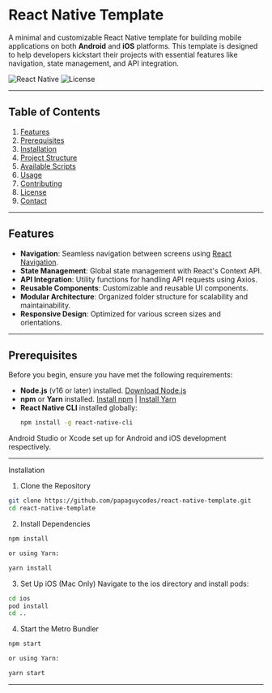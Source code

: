# React Native Template

A minimal and customizable React Native template for building mobile applications on both **Android** and **iOS** platforms. This template is designed to help developers kickstart their projects with essential features like navigation, state management, and API integration.

![React Native](https://img.shields.io/badge/React%20Native-0.72.0-blue.svg)
![License](https://img.shields.io/badge/License-MIT-green.svg)

---

## Table of Contents

1. [Features](#features)
2. [Prerequisites](#prerequisites)
3. [Installation](#installation)
4. [Project Structure](#project-structure)
5. [Available Scripts](#available-scripts)
6. [Usage](#usage)
7. [Contributing](#contributing)
8. [License](#license)
9. [Contact](#contact)

---

## Features

- **Navigation**: Seamless navigation between screens using [React Navigation](https://reactnavigation.org/).
- **State Management**: Global state management with React's Context API.
- **API Integration**: Utility functions for handling API requests using Axios.
- **Reusable Components**: Customizable and reusable UI components.
- **Modular Architecture**: Organized folder structure for scalability and maintainability.
- **Responsive Design**: Optimized for various screen sizes and orientations.

---

## Prerequisites

Before you begin, ensure you have met the following requirements:

- **Node.js** (v16 or later) installed. [Download Node.js](https://nodejs.org/)
- **npm** or **Yarn** installed. [Install npm](https://www.npmjs.com/get-npm) | [Install Yarn](https://classic.yarnpkg.com/en/docs/install)
- **React Native CLI** installed globally:
  ```bash
  npm install -g react-native-cli

Android Studio or Xcode set up for Android and iOS development respectively.



---

Installation

1. Clone the Repository
```bash
git clone https://github.com/papaguycodes/react-native-template.git
cd react-native-template
```

2. Install Dependencies
```bash
npm install
```
```bash
or using Yarn:
```
```bash
yarn install
```

3. Set Up iOS (Mac Only) Navigate to the ios directory and install pods:
```bash
cd ios
pod install
cd ..
```

4. Start the Metro Bundler
```bash
npm start
```
```bash
or using Yarn:
```
```bash
yarn start
```



---
